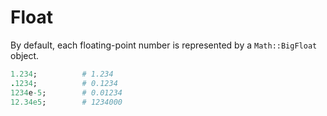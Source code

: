 # Float

By default, each floating-point number is represented by a `Math::BigFloat` object.

```ruby
1.234;          # 1.234
.1234;          # 0.1234
1234e-5;        # 0.01234
12.34e5;        # 1234000
```
